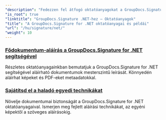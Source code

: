 ```yaml
---
"description": "Fedezzen fel átfogó oktatóanyagokat a GroupDocs.Signature for .NET használatáról. Tanulja meg, hogyan valósíthat meg digitális aláírásokat, testreszabhatja a munkafolyamatokat és fokozhatja a dokumentumok biztonságát világos, lépésről lépésre haladó útmutatók segítségével."
"is_root": true
"linktitle": "GroupDocs.Signature .NET-hez – Oktatóanyagok"
"title": "A GroupDocs.Signature for .NET oktatóanyagai és példái"
"url": "/hu/signature/net/"
"weight": 10
---
```


### [Fődokumentum-aláírás a GroupDocs.Signature for .NET segítségével](./master-document-signing/)
Részletes oktatóanyagainkban bemutatjuk a GroupDocs.Signature for .NET segítségével aláírható dokumentumok mesterszintű leírását. Könnyedén aláírhat képeket és PDF-eket metaadatokkal.
### [Sajátítsd el a haladó egyedi technikákat](./master-advanced-sign-techniques/)
Növelje dokumentumai biztonságát a GroupDocs.Signature for .NET oktatóanyagaival. Ismerjen meg fejlett aláírási technikákat, az egyéni képektől a szöveges aláírásokig.